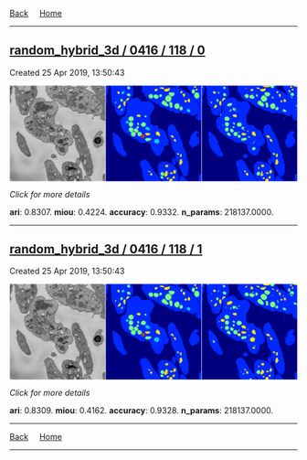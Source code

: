 
[Back](..)&nbsp;&nbsp;&nbsp;&nbsp;&nbsp;[Home](https://leapmanlab.github.io/snapshots)

---

<div class="summary"><a href="0"><h2>random_hybrid_3d / 0416 / 118 / 0</h2></a><p>Created 25 Apr 2019, 13:50:43
</p><a href="0"><img src="0/media/summary.png" align="center"></a><p>
<i>Click for more details</i>
</p></div>

**ari**: 0.8307. **miou**: 0.4224. **accuracy**: 0.9332. **n_params**: 218137.0000. 

---

<div class="summary"><a href="1"><h2>random_hybrid_3d / 0416 / 118 / 1</h2></a><p>Created 25 Apr 2019, 13:50:43
</p><a href="1"><img src="1/media/summary.png" align="center"></a><p>
<i>Click for more details</i>
</p></div>

**ari**: 0.8309. **miou**: 0.4162. **accuracy**: 0.9328. **n_params**: 218137.0000. 

---

[Back](..)&nbsp;&nbsp;&nbsp;&nbsp;&nbsp;[Home](https://leapmanlab.github.io/snapshots)

---